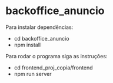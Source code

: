﻿# backoffice_anuncio

Para instalar dependências:
- cd backoffice_anuncio
- npm install

Para rodar o programa siga as instruções:
- cd frontend_proj_copia/frontend
- npm run server
